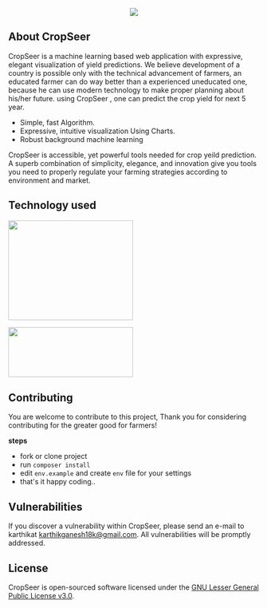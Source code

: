 <p align="center"><img src="http://www.indiawaterportal.org/sites/indiawaterportal.org/files/KSY.jpg"></p>



## About CropSeer

CropSeer is a machine learning based web application with expressive, elegant visualization of yield predictions.
We believe development of a country is possible only with the technical advancement of farmers,
an educated farmer can do way better than a experienced uneducated one, because he can use modern technology
to make proper planning about his/her future.
using CropSeer , one can predict the crop yield for next 5 year.

- Simple, fast Algorithm.
- Expressive, intuitive visualization Using Charts.
- Robust background machine learning


CropSeer is accessible, yet powerful  tools needed for crop yeild prediction.
A superb combination of simplicity, elegance, and innovation give you tools you need to properly regulate your
farming strategies according to environment and market.

## Technology used
<p >

<img width='250' height='200'  src="https://camo.githubusercontent.com/5ceadc94fd40688144b193fd8ece2b805d79ca9b/68747470733a2f2f6c61726176656c2e636f6d2f6173736574732f696d672f636f6d706f6e656e74732f6c6f676f2d6c61726176656c2e737667">
</p>
<p>
<img width='250' height='100' src="http://scikit-learn.org/stable/_static/scikit-learn-logo-small.png">
</p>

## Contributing
You are welcome to contribute to this project,
Thank you for considering contributing for the greater good for farmers!

**steps**
- fork or clone project
- run `composer install`
- edit `env.example` and create `env` file for your settings
- that's it happy coding..

## Vulnerabilities

If you discover a vulnerability within CropSeer, please send an e-mail to karthikat karthikganesh18k@gmail.com. All  vulnerabilities will be promptly addressed.

## License

CropSeer is open-sourced software licensed under the [GNU Lesser General Public License v3.0](https://www.gnu.org/licenses/lgpl-3.0.en.html).
